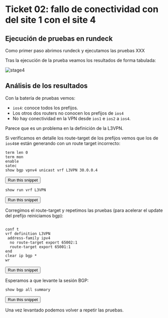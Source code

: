 # Ticket 02: fallo de conectividad con del site 1 con el site 4

## Ejecución de pruebas en rundeck

Como primer paso abrimos rundeck y ejecutamos las pruebas XXX


Tras la ejecución de la prueba veamos los resultados de forma tabulada:

![stage4](https://cdn1.imggmi.com/uploads/2019/9/19/0b6cd74d901af28a7ba1532637fac7f5-full.png)


## Análisis de los resultados

Con la batería de pruebas vemos:
* `ios4`: conoce todos los prefijos.
* Los otros dos routers no conocen los prefijos de `ios4`
* No hay conectividad en la VPN desde `ios1` e `ios2` a `ios4`.

Parece que es un problema en la definición de la L3VPN.

Si verificamos en detalle los route-target de los prefijos vemos que los de `ios4`se están generando con un route target incorrecto:

```
term len 0
term mon
enable
satec
show bgp vpnv4 unicast vrf L3VPN 30.0.0.4

```
<button type="button" class="btn btn-primary btn-sm" onclick="runSnippetInTab('ios4', this)">Run this snippet</button>

```
show run vrf L3VPN

```
<button type="button" class="btn btn-primary btn-sm" onclick="runSnippetInTab('ios4', this)">Run this snippet</button>

Corregimos el route-target y repetimos las pruebas (para acelerar el update del prefijo reiniciamos bgp):

```

conf t
vrf definition L3VPN
 address-family ipv4
  no route-target export 65002:1
  route-target export 65001:1
end
clear ip bgp *
wr

```
<button type="button" class="btn btn-primary btn-sm" onclick="runSnippetInTab('ios4', this)">Run this snippet</button>



Esperamos a que levante la sesión BGP:

```
show bgp all summary

```
<button type="button" class="btn btn-primary btn-sm" onclick="runSnippetInTab('ios4', this)">Run this snippet</button>



Una vez levantado podemos volver a repetir las pruebas.